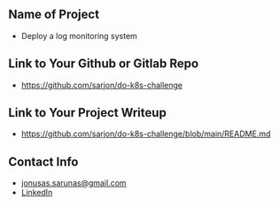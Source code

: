 ## Name of Project
* Deploy a log monitoring system

## Link to Your Github or Gitlab Repo
* https://github.com/sarjon/do-k8s-challenge

## Link to Your Project Writeup
* https://github.com/sarjon/do-k8s-challenge/blob/main/README.md

## Contact Info
* jonusas.sarunas@gmail.com
* [LinkedIn](https://www.linkedin.com/in/sarjon/)
